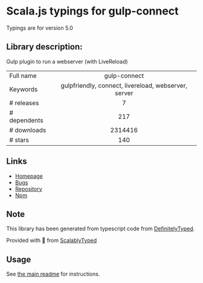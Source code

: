 
# Scala.js typings for gulp-connect

Typings are for version 5.0

## Library description:
Gulp plugin to run a webserver (with LiveReload)

|                    |                 |
| ------------------ | :-------------: |
| Full name          | gulp-connect |
| Keywords           | gulpfriendly, connect, livereload, webserver, server |
| # releases         | 7 |
| # dependents       | 217 |
| # downloads        | 2314416 |
| # stars            | 140 |

## Links
- [Homepage](https://github.com/avevlad/gulp-connect#readme)
- [Bugs](https://github.com/avevlad/gulp-connect/issues)
- [Repository](https://github.com/avevlad/gulp-connect)
- [Npm](https://www.npmjs.com/package/gulp-connect)
    


## Note
This library has been generated from typescript code from [DefinitelyTyped](https://definitelytyped.org).

Provided with :purple_heart: from [ScalablyTyped](https://github.com/oyvindberg/ScalablyTyped)

## Usage
See [the main readme](../../readme.md) for instructions.


